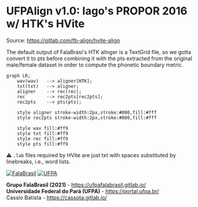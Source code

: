 # UFPAlign v1.0: Iago's PROPOR 2016 w/ HTK's HVite

Source: https://gitlab.com/fb-align/hvite-align

The default output of FalaBrasi's HTK alinger is a TextGrid file, so we gotta
convert it to pts before combining it with the pts extracted from the original
male/female dataset in order to compute the phonetic boundary metric.

```mermaid
graph LR;
    wav(wav)   --> aligner[HTK];
    txt(txt)   --> aligner;
    aligner    --> rec(rec);
    rec        --> rec2pts[rec2pts];
    rec2pts    --> pts(pts);

    style aligner stroke-width:2px,stroke:#000,fill:#fff
    style rec2pts stroke-width:2px,stroke:#000,fill:#fff

    style wav fill:#ff9
    style txt fill:#ff9
    style rec fill:#ff9
    style pts fill:#ff9
```


:warning: `.lab` files required by HVite are just txt with spaces substituted 
by linebreaks, i.e., word lists.


[![FalaBrasil](../../../doc/logo_fb_github_footer.png)](https://ufpafalabrasil.gitlab.io/ "Visite o site do Grupo FalaBrasil") [![UFPA](../../../doc/logo_ufpa_github_footer.png)](https://portal.ufpa.br/ "Visite o site da UFPA")

__Grupo FalaBrasil (2021)__ - https://ufpafalabrasil.gitlab.io/      
__Universidade Federal do Pará (UFPA)__ - https://portal.ufpa.br/     
Cassio Batista - https://cassota.gitlab.io/    
